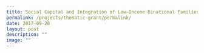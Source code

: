 ```yaml
---
title: Social Capital and Integration of Low–Income Binational Families in Singapore
permalink: /projects/thematic-grant/permalink/
date: 2017-09-28
layout: post
description: ""
image: ""
---
```

